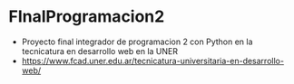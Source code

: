 # FInalProgramacion2

- Proyecto final integrador de programacion 2 con Python en la tecnicatura en desarrollo web en la UNER
- https://www.fcad.uner.edu.ar/tecnicatura-universitaria-en-desarrollo-web/
  
